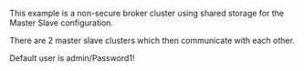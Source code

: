 This example is a non-secure broker cluster using shared storage for the Master Slave configuration. 

There are 2 master slave clusters which then communicate with each other. 

Default user is admin/Password1!
